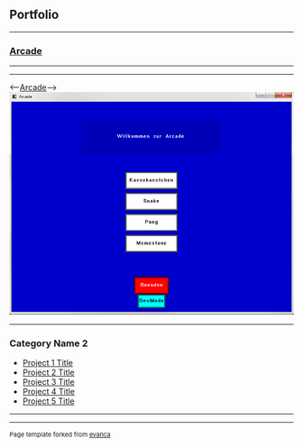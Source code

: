 ## Portfolio

---

### [Arcade](https://github.com/Conqueror933/Arcade)

<!--[Project 1 Title](/sample_page)
<img src="images/dummy_thumbnail.jpg?raw=true"/> -->

---
<!--[Project 2 Title](/pdf/sample_presentation.pdf)
<img src="images/dummy_thumbnail.jpg?raw=true"/> -->

---
<--[Arcade](https://github.com/Conqueror933/Arcade)-->
<img src="ArcadeMainMenu.PNG?raw=true"/>

---

### Category Name 2

- [Project 1 Title](http://example.com/)
- [Project 2 Title](http://example.com/)
- [Project 3 Title](http://example.com/)
- [Project 4 Title](http://example.com/)
- [Project 5 Title](http://example.com/)

---




---
<p style="font-size:11px">Page template forked from <a href="https://github.com/evanca/quick-portfolio">evanca</a></p>
<!-- Remove above link if you don't want to attibute -->
